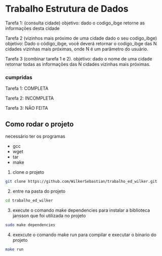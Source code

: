 # Trabalho Estrutura de Dados

Tarefa 1: (consulta cidade)
objetivo: dado o codigo_ibge retorne as informações desta cidade

Tarefa 2 (vizinhos mais próximo de uma cidade dado o seu codigo_ibge)
objetivo:  Dado o código_ibge,  você deverá retornar o codigo_ibge das N cidades vizinhas mais próximas, onde N é um parâmetro do usuário.

Tarefa 3 (combinar tarefa 1 e 2).
objetivo: dado o nome de uma cidade retornar todas as informações das N cidades vizinhas mais próximas. 


### cumpridas

Tarefa 1: COMPLETA

Tarefa 2: INCOMPLETA

Tarefa 3: NÂO FEITA

## Como rodar o projeto

necessário ter os programas
- gcc
- wget
- tar
- make

1. clone o projeto
```bash
git clone https://github.com/WilkerSebastian/trabalho_ed_wilker.git
```
2. entre na pasta do projeto
```bash
cd trabalho_ed_wilker
```

3. execute o comando make dependencies para instalar a biblioteca jansson que foi utilizada no projeto
```bash
sudo make dependencies
```

4. exexcute o comando make run para compilar e executar o binario do projeto
```bash
make run
```